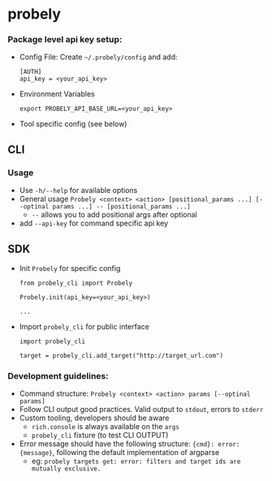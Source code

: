 # probely

### Package level api key setup:

* Config File:
  Create `~/.probely/config` and add:

  ```
  [AUTH]
  api_key = <your_api_key>
  ```

* Environment Variables
  ```
  export PROBELY_API_BASE_URL=<your_api_key>
  ```
* Tool specific config (see below)

## CLI

### Usage

* Use `-h/--help` for available options
* General usage
  `Probely <context> <action> [positional_params ...] [--optinal params ...] -- [positional_params ...]`
    * `--` allows you to add positional args after optional
* add `--api-key` for command specific api key

## SDK

* Init `Probely` for specific config
  ```
  from probely_cli import Probely

  Probely.init(api_key=<your_api_key>)
  
  ...
  ```
* Import `probely_cli` for public interface

  ```
  import probely_cli

  target = probely_cli.add_target("http://target_url.com")
  ```

### Development guidelines:

* Command structure: `Probely <context> <action> params [--optinal params]`
* Follow CLI output good practices. Valid output to `stdout`, errors to `stderr`
* Custom tooling, developers should be aware
    * `rich.console` is always available on the `args`
    * `probely_cli` fixture (to test CLI OUTPUT)
* Error message should have the following structure: `{cmd}: error: {message}`,
  following the default implementation of argparse
    * eg: `probely targets get: error: filters and target ids are mutually exclusive.`

